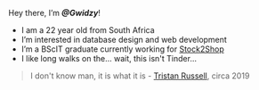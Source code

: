 Hey there, I’m **_@Gwidzy_**!
- I am a 22 year old from South Africa
- I’m interested in database design and web development
- I’m a BScIT graduate currently working for [Stock2Shop](https://www.stock2shop.com/)
- I like long walks on the... wait, this isn't Tinder...
 > I don't know man, it is what it is - [Tristan Russell](https://github.com/Tristan-Russell), circa 2019


<!---
Gwidzy/Gwidzy is a ✨ special ✨ repository because its `README.md` (this file) appears on your GitHub profile.
You can click the Preview link to take a look at your changes.
--->
